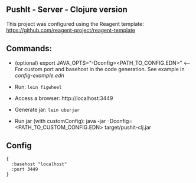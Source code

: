 PushIt - Server - Clojure version
---------------------------------

This project was configured using the Reagent template: https://github.com/reagent-project/reagent-template

## Commands:

* (optional) export JAVA_OPTS="-Dconfig=<PATH_TO_CONFIG.EDN>" <-- For custom port and basehost in the code generation. See example in _config-example.edn_
* Run: ```lein figwheel```
* Access a browser: http://localhost:3449

* Generate jar: ```lein uberjar```
* Run jar (with customConfig): java -jar -Dconfig=<PATH_TO_CUSTOM_CONFIG.EDN> target/pushit-clj.jar

## Config

    {
      :basehost "localhost"
      :port 3449
    }

